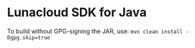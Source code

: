 # Lunacloud SDK for Java

To build without GPG-signing the JAR, use: `mvn clean install -Dgpg.skip=true`
